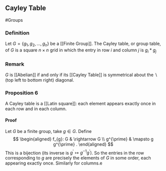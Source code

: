 ## Cayley Table
#Groups 
### Definition
Let $G=\left\{g_{1}, g_{2}, \ldots, g_{n}\right\}$ be a [[Finite Group]]. The Cayley table, or group table, of $G$ is a square $n \times n$ grid in which the entry in row $i$ and column $j$ is $g_{i} * g_{j}$

### Remark
$G$ is [[Abelian]] if and only if its [[Cayley Table]] is symmetrical about the $\backslash$ (top left to bottom right) diagonal.

### Proposition 6
A Cayley table is a [[Latin square]]: each element appears exactly once in each row and in each column.
#### Proof
Let $G$ be a finite group, take $g \in G$. Define
$$
\begin{aligned}
f_{g}: G & \rightarrow G \\
g^{\prime} & \mapsto g g^{\prime} .
\end{aligned}
$$
This is a bijection (its inverse is $\left.g^{\prime} \mapsto g^{-1} g^{\prime}\right)$. So the entries in the row corresponding to $g$ are precisely the elements of $G$ in some order, each appearing exactly once. Similarly for columns.e